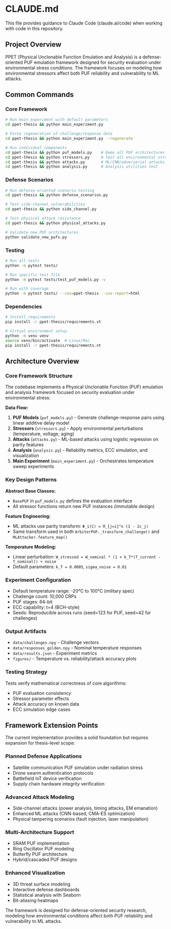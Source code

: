 # CLAUDE.md

This file provides guidance to Claude Code (claude.ai/code) when working with code in this repository.

## Project Overview

PPET (Physical Unclonable Function Emulation and Analysis) is a defense-oriented PUF emulation framework designed for security evaluation under environmental stress conditions. The framework focuses on modeling how environmental stressors affect both PUF reliability and vulnerability to ML attacks.

## Common Commands

### Core Framework
```bash
# Run main experiment with default parameters
cd ppet-thesis && python main_experiment.py

# Force regeneration of challenge/response data
cd ppet-thesis && python main_experiment.py --regenerate

# Run individual components
cd ppet-thesis && python puf_models.py    # Demo all PUF architectures
cd ppet-thesis && python stressors.py     # Test all environmental stressors
cd ppet-thesis && python attacks.py       # ML/CNN/adversarial attacks demo
cd ppet-thesis && python analysis.py      # Analysis utilities test
```

### Defense Scenarios
```bash
# Run defense-oriented scenario testing
cd ppet-thesis && python defense_scenarios.py

# Test side-channel vulnerabilities
cd ppet-thesis && python side_channel.py

# Test physical attack resistance
cd ppet-thesis && python physical_attacks.py

# Validate new PUF architectures
python validate_new_pufs.py
```

### Testing
```bash
# Run all tests
python -m pytest tests/

# Run specific test file
python -m pytest tests/test_puf_models.py -v

# Run with coverage
python -m pytest tests/ --cov=ppet-thesis --cov-report=html
```

### Dependencies
```bash
# Install requirements
pip install -r ppet-thesis/requirements.xt

# Virtual environment setup
python -m venv venv
source venv/bin/activate  # Linux/Mac
pip install -r ppet-thesis/requirements.xt
```

## Architecture Overview

### Core Framework Structure
The codebase implements a Physical Unclonable Function (PUF) emulation and analysis framework focused on security evaluation under environmental stress:

**Data Flow:**
1. **PUF Models** (`puf_models.py`) - Generate challenge-response pairs using linear additive delay model
2. **Stressors** (`stressors.py`) - Apply environmental perturbations (temperature, voltage, aging)
3. **Attacks** (`attacks.py`) - ML-based attacks using logistic regression on parity features
4. **Analysis** (`analysis.py`) - Reliability metrics, ECC simulation, and visualization
5. **Main Experiment** (`main_experiment.py`) - Orchestrates temperature sweep experiments

### Key Design Patterns

**Abstract Base Classes:**
- `BasePUF` in `puf_models.py` defines the evaluation interface
- All stressor functions return new PUF instances (immutable design)

**Feature Engineering:**
- ML attacks use parity transform: `Φ_i(C) = Π_{j=i}^n (1 - 2c_j)` 
- Same transform used in both `ArbiterPUF._transform_challenge()` and `MLAttacker.feature_map()`

**Temperature Modeling:**
- Linear perturbation: `W_stressed = W_nominal * (1 + k_T*(T_current - T_nominal)) + noise`
- Default parameters: `k_T = 0.0005`, `sigma_noise = 0.01`

### Experiment Configuration
- Default temperature range: -20°C to 100°C (military spec)
- Challenge count: 10,000 CRPs
- PUF stages: 64-bit
- ECC capability: t=4 (BCH-style)
- Seeds: Reproducible across runs (seed=123 for PUF, seed=42 for challenges)

### Output Artifacts
- `data/challenges.npy` - Challenge vectors
- `data/responses_golden.npy` - Nominal temperature responses  
- `data/results.json` - Experiment metrics
- `figures/` - Temperature vs. reliability/attack accuracy plots

### Testing Strategy
Tests verify mathematical correctness of core algorithms:
- PUF evaluation consistency
- Stressor parameter effects
- Attack accuracy on known data
- ECC simulation edge cases

## Framework Extension Points

The current implementation provides a solid foundation but requires expansion for thesis-level scope:

### Planned Defense Applications
- Satellite communication PUF simulation under radiation stress
- Drone swarm authentication protocols
- Battlefield IoT device verification
- Supply chain hardware integrity verification

### Advanced Attack Modeling
- Side-channel attacks (power analysis, timing attacks, EM emanation)
- Enhanced ML attacks (CNN-based, CMA-ES optimization)
- Physical tampering scenarios (fault injection, laser manipulation)

### Multi-Architecture Support
- SRAM PUF implementation
- Ring Oscillator PUF modeling
- Butterfly PUF architecture
- Hybrid/cascaded PUF designs

### Enhanced Visualization
- 3D threat surface modeling
- Interactive defense dashboards
- Statistical analysis with Seaborn
- Bit-aliasing heatmaps

The framework is designed for defense-oriented security research, modeling how environmental conditions affect both PUF reliability and vulnerability to ML attacks.

